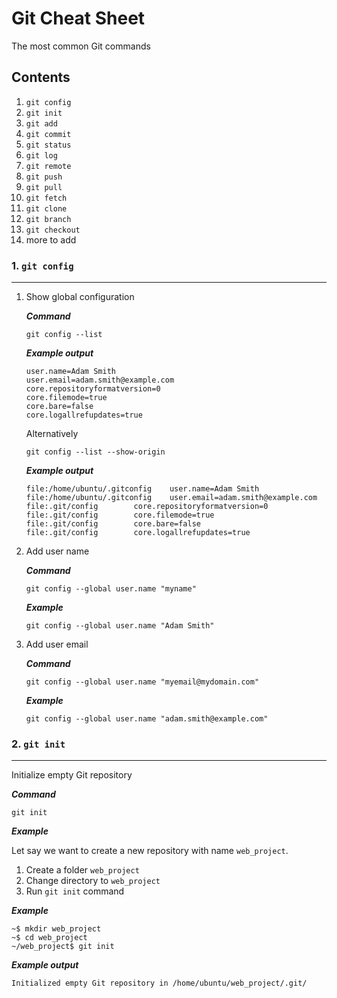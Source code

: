 # Git Cheat Sheet

The most common Git commands

## Contents

1. `git config`
2. `git init`
3. `git add`
4. `git commit`
5. `git status`
6. `git log`
7. `git remote`
8. `git push`
9. `git pull`
10. `git fetch`
11. `git clone`
12. `git branch`
13. `git checkout`
14. more to add

### 1. `git config`

---

1. Show global configuration

   **_Command_**

   ```none
   git config --list
   ```

   **_Example output_**

   ```none
   user.name=Adam Smith
   user.email=adam.smith@example.com
   core.repositoryformatversion=0
   core.filemode=true
   core.bare=false
   core.logallrefupdates=true
   ```

   Alternatively

   ```none
   git config --list --show-origin
   ```

   **_Example output_**

   ```none
   file:/home/ubuntu/.gitconfig    user.name=Adam Smith
   file:/home/ubuntu/.gitconfig    user.email=adam.smith@example.com
   file:.git/config        core.repositoryformatversion=0
   file:.git/config        core.filemode=true
   file:.git/config        core.bare=false
   file:.git/config        core.logallrefupdates=true
   ```

2. Add user name

   **_Command_**

   ```none
   git config --global user.name "myname"
   ```

   **_Example_**

   ```none
   git config --global user.name "Adam Smith"
   ```

3. Add user email

   **_Command_**

   ```none
   git config --global user.name "myemail@mydomain.com"
   ```

   **_Example_**

   ```none
   git config --global user.name "adam.smith@example.com"
   ```

### 2. `git init`

---

Initialize empty Git repository

**_Command_**

```none
git init
```

**_Example_**

Let say we want to create a new repository with name `web_project`.

1. Create a folder `web_project`
2. Change directory to `web_project`
3. Run `git init` command

**_Example_**

```shell
~$ mkdir web_project
~$ cd web_project
~/web_project$ git init
```

**_Example output_**

```none
Initialized empty Git repository in /home/ubuntu/web_project/.git/
```
